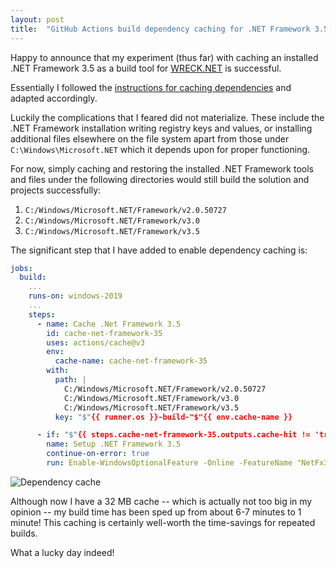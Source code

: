 ```yaml
---
layout: post
title:  "GitHub Actions build dependency caching for .NET Framework 3.5"
---
```


Happy to announce that my experiment (thus far) with caching an installed .NET
Framework 3.5 as a build tool for [WRECK.NET][wreck-net] is successful.

Essentially I followed the 
[instructions for caching dependencies][caching-dependencies] and adapted 
accordingly.

Luckily the complications that I feared did not materialize. These include 
the .NET Framework installation writing registry keys and values, or
installing additional files elsewhere on the file system apart from those under 
`C:\Windows\Microsoft.NET` which it depends upon for proper functioning.

For now, simply caching and restoring the installed .NET Framework tools and 
files  under the following directories would still build the solution and
projects successfully:

1. `C:/Windows/Microsoft.NET/Framework/v2.0.50727`
2. `C:/Windows/Microsoft.NET/Framework/v3.0`
3. `C:/Windows/Microsoft.NET/Framework/v3.5`

The significant step that I have added to enable dependency caching is:

```yaml
jobs:
  build:
    ...
    runs-on: windows-2019
    ...
    steps:
      - name: Cache .Net Framework 3.5
        id: cache-net-framework-35
        uses: actions/cache@v3
        env:
          cache-name: cache-net-framework-35
        with:
          path: |
            C:/Windows/Microsoft.NET/Framework/v2.0.50727
            C:/Windows/Microsoft.NET/Framework/v3.0
            C:/Windows/Microsoft.NET/Framework/v3.5
          key: "$"{{ runner.os }}-build-"$"{{ env.cache-name }}

      - if: "$"{{ steps.cache-net-framework-35.outputs.cache-hit != 'true' }}    
        name: Setup .NET Framework 3.5
        continue-on-error: true
        run: Enable-WindowsOptionalFeature -Online -FeatureName "NetFx3" -All
```

![Dependency cache](/blog/assets/images/2024-01-09-dependency-cache.png)

Although now I have a 32 MB cache -- which is actually not too big in my opinion
-- my build time has been sped up from about 6-7 minutes to 1 minute! This 
caching is certainly well-worth the time-savings for repeated builds.

What a lucky day indeed! 

[wreck-net]: https://github.com/gyk4j/wreck-net
[caching-dependencies]: https://docs.github.com/en/actions/using-workflows/caching-dependencies-to-speed-up-workflows